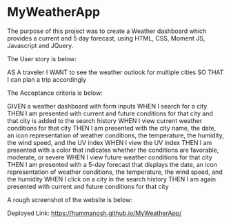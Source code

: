 # MyWeatherApp

The purpose of this project was to create a Weather dashboard which provides a current and 5 day forecast, using HTML, CSS, Moment JS, Javascript and JQuery.

The User story is below:

AS A traveler
I WANT to see the weather outlook for multiple cities
SO THAT I can plan a trip accordingly

The Acceptance criteria is below:

GIVEN a weather dashboard with form inputs
WHEN I search for a city
THEN I am presented with current and future conditions for that city and that city is added to the search history
WHEN I view current weather conditions for that city
THEN I am presented with the city name, the date, an icon representation of weather conditions, the temperature, the humidity, the wind speed, and the UV index
WHEN I view the UV index
THEN I am presented with a color that indicates whether the conditions are favorable, moderate, or severe
WHEN I view future weather conditions for that city
THEN I am presented with a 5-day forecast that displays the date, an icon representation of weather conditions, the temperature, the wind speed, and the humidity
WHEN I click on a city in the search history
THEN I am again presented with current and future conditions for that city

A rough screenshot of the website is below:

Deployed Link: https://hummanosh.github.io/MyWeatherApp/
